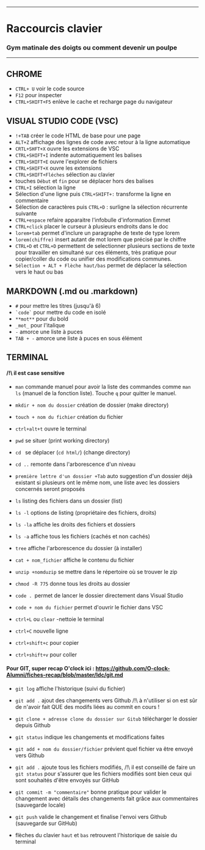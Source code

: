 

<!-- On respecte le markdown des copains sinon paf obligé de recopier en markdown deux chansons de Johnny Hallyday -->
***

# Raccourcis clavier
### Gym matinale des doigts ou comment devenir un poulpe

***



CHROME
-------
* `CTRL+ U` voir le code source 
* `F12` pour inspecter
* `CTRL+SHIFT+F5` enlève le cache et recharge page du navigateur


VISUAL STUDIO CODE (VSC)
-----------
* `!+TAB` créer le code HTML de base pour une page 
* `ALT+Z` affichage des lignes de code avec retour à la ligne automatique 
* `CRTL+SHFT+X` ouvre les extensions de VSC 
* `CTRL+SHIFT+I` indente automatiquement les balises 
* `CTRL+SHIFT+E` ouvre l'explorer de fichiers 
* `CTRL+SHIFT+X` ouvre les extensions 
* `CTRL+SHIFT+Fléches` sélection au clavier 
* touches `Début` et `fin` pour se déplacer hors des balises 
* `CTRL+I` sélection la ligne 
* Sélection d'une ligne puis `CTRL+SHIFT+:` transforme la ligne en commentaire 
* Sélection de caractères puis `CTRL+D` : surligne la sélection récurrente suivante
* `CTRL+espace` refaire apparaitre l'infobulle d'information Emmet
* `CTRL+click` placer le curseur à plusieurs endroits dans le doc
* `lorem+tab` permet d'inclure un paragraphe de texte de type lorem
* `lorem(chiffre)` insert autant de mot lorem que précisé par le chiffre
* `CTRL+D` et `CTRL+D` permettent de selectionner plusieurs sections de texte pour travailler en simultané sur ces éléments, très pratique pour copier/coller du code ou unifier des modifications communes.
* `Sélection + ALT + Flèche haut/bas` permet de déplacer la sélection vers le haut ou bas


MARKDOWN (.md ou .markdown)
---------
* `#` pour mettre les titres (jusqu'à 6)  
* `` `code` `` pour mettre du code en isolé 
* `**mot**` pour du bold 
* `_mot_` pour l'italique 
* `-` amorce une liste à puces 
* `TAB + -` amorce une liste à puces en sous élément 


TERMINAL
--------

#### /!\ il est case sensitive
* `man` commande manuel pour avoir la liste des commandes comme `man ls` (manuel de la fonction liste). Touche `q` pour quitter le manuel. 
 
* `mkdir + nom du dossier` création de dossier (make directory) 
* `touch + nom du fichier` création du fichier 
 
* `ctrl+alt+t` ouvre le terminal 
* `pwd` se situer (print working directory)
* `cd ` se déplacer (`cd html/`) (change directory) 
* `cd ..` remonte dans l'arborescence d'un niveau 

* `première lettre d'un dossier +Tab` auto suggestion d'un dossier déjà existant si plusieurs ont le même nom, une liste avec les dossiers concernés seront proposés
* `ls` listing des fichiers dans un dossier (list)
* `ls -l` options de listing (propriétaire des fichiers, droits) 
* `ls -la` affiche les droits des fichiers et dossiers
* `ls -a` affiche tous les fichiers (cachés et non cachés) 
* `tree` affiche l'arborescence du dossier (à installer)
* `cat + nom_fichier` affiche le contenu du fichier
 
* `unzip +nomduzip` se mettre dans le répertoire où se trouver le zip 
* `chmod -R 775` donne tous les droits au dossier 
* `code . `permet de lancer le dossier directement dans Visual Studio
* `code + nom du fichier` permet d'ouvrir le fichier dans VSC 
 
* `ctrl+L` ou `clear` -nettoie le terminal 
* `ctrl+C` nouvelle ligne 
* `ctrl+shift+c` pour copier
* `ctrl+shift+v` pour coller

 
#### Pour GIT, super recap O'clock ici : https://github.com/O-clock-Alumni/fiches-recap/blob/master/ldc/git.md
 
* `git log` affiche l'historique (suivi du fichier) 
* `git add .` ajout des changements vers Github /!\ à n'utiliser si on est sûr de n'avoir fait QUE des modifs liées au commit en cours !
* `git clone + adresse clone du dossier sur Gitub` télécharger le dossier depuis Github 

* `git status` indique les changements et modifications faites 
* `git add + nom du dossier/fichier` prévient quel fichier va être envoyé vers Github 
* `git add .` ajoute tous les fichiers modifiés, /!\ il est conseillé de faire un `git status` pour s'assurer que les fichiers modifiés sont bien ceux qui sont souhaités d'être envoyés sur GitHub
* `git commit -m "commentaire"` bonne pratique pour valider le changement avec détails des changements fait grâce aux commentaires (sauvegarde locale) 
* `git push` valide le changement et finalise l'envoi vers Github (sauvegarde sur GitHub) 

* flèches du clavier `haut` et `bas` retrouvent l'historique de saisie du terminal 



